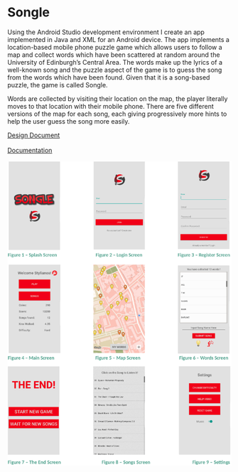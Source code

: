 # Songle
Using the Android Studio development environment I create an app implemented in Java and XML for an Android device. The app implements a location-based mobile phone puzzle game which allows users to follow a map and collect words which have been scattered at random around the University of Edinburgh’s Central Area. The words make up the lyrics of a well-known song and the puzzle aspect of the game is to guess the song from the words which have been found. Given that it is a song-based puzzle, the game is called Songle.

Words are collected by visiting their location on the map, the
player literally moves to that location with their mobile phone. There are five different
versions of the map for each song, each giving progressively more hints to help the user
guess the song more easily.

[Design Document](https://github.com/stylianosnicoletti/SELP-Songle/blob/master/doc/design.pdf) <br />
<br />
[Documentation](https://github.com/stylianosnicoletti/SELP-Songle/blob/master/doc/documentation.pdf) <br />
<br />
![Alt text](https://github.com/stylianosnicoletti/Songle-Android-Location-based-Game/blob/master/Screenshots/activities.png?raw=true)
